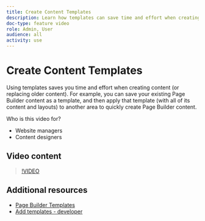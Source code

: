 ```yaml
---
title: Create Content Templates
description: Learn how templates can save time and effort when creating content or replacing older content.
doc-type: feature video
role: Admin, User
audience: all
activity: use
---
```

# Create Content Templates

Using templates saves you time and effort when creating content (or replacing older content). For example, you can save your existing Page Builder content as a template, and then apply that template (with all of its content and layouts) to another area to quickly create Page Builder content.

Who is this video for?

- Website managers
- Content designers

## Video content

>[!VIDEO](https://video.tv.adobe.com/v/343787?quality=12&learn=on)

## Additional resources

- [Page Builder Templates](https://docs.magento.com/user-guide/cms/page-builder-templates.html)
- [Add templates - developer](https://devdocs.magento.com/page-builder/docs/content-types/create/add-templates.html)
